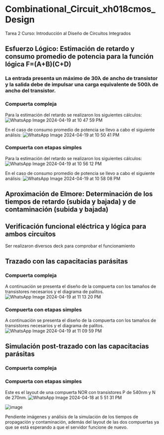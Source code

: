 # Combinational_Circuit_xh018cmos_Design
Tarea 2 Curso: Introducción al Diseño de Circuitos Integrados

## Esfuerzo Lógico: Estimación de retardo y consumo promedio de potencia para la función lógica F=(A+B)(C+D)
### La entrada presenta un máximo de 30λ de ancho de transistor y la salida debe de impulsar una carga equivalente de 500λ de ancho del transistor.

### Compuerta compleja
Para la estimación del retardo se realizaron los siguientes cálculos:
![WhatsApp Image 2024-04-19 at 10 47 59 PM](https://github.com/DJosueMM/combinational_circuit_xh018cmos_design/assets/125601912/a24a9b17-6387-4d2f-9950-2d08de2075d6)

En el caso de consumo promedio de potencia se llevo a cabo el siguiente análisis:
![WhatsApp Image 2024-04-19 at 10 50 41 PM](https://github.com/DJosueMM/combinational_circuit_xh018cmos_design/assets/125601912/443cf5e8-7cf1-4539-88c6-86c919d10636)

### Compuerta con etapas simples
Para la estimación del retardo se realizaron los siguientes cálculos:
![WhatsApp Image 2024-04-19 at 10 56 12 PM](https://github.com/DJosueMM/combinational_circuit_xh018cmos_design/assets/125601912/d9f715c6-8552-4f35-9a2a-ef4e4a0d8438)

En el caso de consumo promedio de potencia se llevo a cabo el siguiente análisis:
![WhatsApp Image 2024-04-19 at 10 58 08 PM](https://github.com/DJosueMM/combinational_circuit_xh018cmos_design/assets/125601912/73d2950b-24f8-4659-ab4d-b589f31f6331)


## Aproximación de Elmore: Determinación de los tiempos de retardo (subida y bajada) y de contaminación (subida y bajada)



## Verificación funcional eléctrica y lógica para ambos circuitos
Ser realizaron diversos deck para comprobar el funcionamiento

## Trazado con las capacitacias parásitas
### Compuerta compleja
A continuación se presenta el diseño de la compuerta con los tamaños de transistores necesarios y el diagrama de palitos. 
![WhatsApp Image 2024-04-19 at 11 13 20 PM](https://github.com/DJosueMM/combinational_circuit_xh018cmos_design/assets/125601912/996a248f-92e7-4624-90e4-cd106931f1b9)


### Compuerta con etapas simples
A continuación se presenta el diseño de la compuerta con los tamaños de transistores necesarios y el diagrama de palitos. 
![WhatsApp Image 2024-04-19 at 11 09 59 PM](https://github.com/DJosueMM/combinational_circuit_xh018cmos_design/assets/125601912/6aa84fd4-0353-4336-b958-fa8d5000a9fe)

## Simulación post-trazado con las capacitacias parásitas
### Compuerta compleja


### Compuerta con etapas simples
Este es el layout de una compuerta NOR con transistores P de 540nm y N de 270nm.
![WhatsApp Image 2024-04-18 at 5 51 31 PM](https://github.com/DJosueMM/combinational_circuit_xh018cmos_design/assets/125601912/9a8951f7-54d7-468b-b356-f188f912b1f7)


![image](https://github.com/DJosueMM/combinational_circuit_xh018cmos_design/assets/125601912/75d46e81-dd26-4cc6-a045-252212822d62)

Pendiente imágenes y análisis de la simulación de los tiempos de propagación y contaminación, además del layout de las dos compuertas ya que se está esperando a que el servidor funcione de nuevo.
